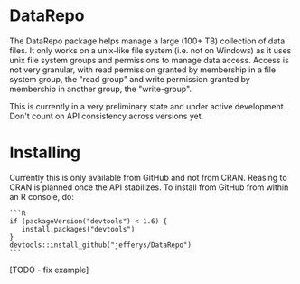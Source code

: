 <!-- README.md is generated from README.Rmd. Please edit that file -->
DataRepo
========

The DataRepo package helps manage a large (100+ TB) collection of data files. It only works on a unix-like file system (i.e. not on Windows) as it uses unix file system groups and permissions to manage data access. Access is not very granular, with read permission granted by membership in a file system group, the "read group" and write permission granted by membership in another group, the "write-group".

This is currently in a very preliminary state and under active development. Don't count on API consistency across versions yet.

Installing
==========

Currently this is only available from GitHub and not from CRAN. Reasing to CRAN is planned once the API stabilizes. To install from GitHub from within an R console, do:

    ```R
    if (packageVersion("devtools") < 1.6) {
       install.packages("devtools")
    }
    devtools::install_github("jefferys/DataRepo")
    ```

[TODO - fix example]

